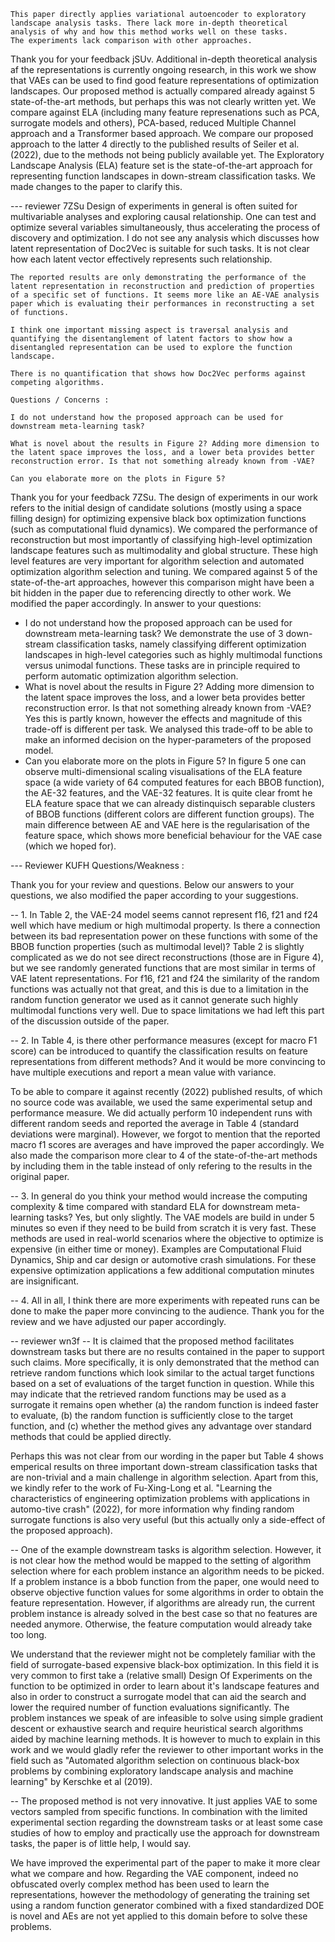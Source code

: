     This paper directly applies variational autoencoder to exploratory landscape analysis tasks. There lack more in-depth theoretical analysis of why and how this method works well on these tasks.
    The experiments lack comparison with other approaches.

Thank you for your feedback jSUv.
Additional in-depth theoretical analysis af the representations is currently ongoing research, in this work we show that 
VAEs can be used to find good feature representations of optimization landscapes.
Our proposed method is actually compared already against 5 state-of-the-art methods, but perhaps this was not clearly written yet. We compare against ELA (including many feature represenations such as PCA, surrogate models and others), PCA-based, reduced Multiple Channel approach and a Transformer based approach. We compare our proposed approach to the latter 4 directly to the published results of Seiler et al. (2022), due to the methods not being publicly available yet. The Exploratory Landscape Analysis (ELA) feature set is the state-of-the-art approach for representing function landscapes in down-stream classification tasks. We made changes to the paper to clarify this.


--- reviewer 7ZSu
    Design of experiments in general is often suited for multivariable analyses and exploring causal relationship. One can test and optimize several variables simultaneously, thus accelerating the process of discovery and optimization. I do not see any analysis which discusses how latent representation of Doc2Vec is suitable for such tasks. It is not clear how each latent vector effectively represents such relationship.

    The reported results are only demonstrating the performance of the latent representation in reconstruction and prediction of properties of a specific set of functions. It seems more like an AE-VAE analysis paper which is evaluating their performances in reconstructing a set of functions.

    I think one important missing aspect is traversal analysis and quantifying the disentanglement of latent factors to show how a disentangled representation can be used to explore the function landscape.

    There is no quantification that shows how Doc2Vec performs against competing algorithms.

    Questions / Concerns :

    I do not understand how the proposed approach can be used for downstream meta-learning task?

    What is novel about the results in Figure 2? Adding more dimension to the latent space improves the loss, and a lower beta provides better reconstruction error. Is that not something already known from -VAE?

    Can you elaborate more on the plots in Figure 5?

Thank you for your feedback 7ZSu.
The design of experiments in our work refers to the initial design of candidate solutions (mostly using a space filling design) for optimizing expensive black box optimization functions (such as computational fluid dynamics).
We compared the performance of reconstruction but most importantly of classifying high-level optimization landscape features such as multimodality and global structure. These high level features are very important for algorithm selection and automated optimization algorithm selection and tuning. We compared against 5 of the state-of-the-art approaches, however this comparison might have been a bit hidden in the paper due to referencing directly to other work. We modified the paper accordingly.
In answer to your questions:
- I do not understand how the proposed approach can be used for downstream meta-learning task?
We demonstrate the use of 3 down-stream classification tasks, namely classifying different optimization landscapes in high-level categories such as highly multimodal functions versus unimodal functions. These tasks are in principle required to perform automatic optimization algorithm selection.
- What is novel about the results in Figure 2? Adding more dimension to the latent space improves the loss, and a lower beta provides better reconstruction error. Is that not something already known from -VAE?
Yes this is partly known, however the effects and magnitude of this trade-off is different per task. We analysed this trade-off to be able to make an informed decision on the hyper-parameters of the proposed model.
- Can you elaborate more on the plots in Figure 5?
In figure 5 one can observe multi-dimensional scaling visualisations of the ELA feature space (a wide variety of 64 computed features for each BBOB function), the AE-32 features, and the VAE-32 features. It is quite clear fromt he ELA feature space that we can already distinquisch separable clusters of BBOB functions (different colors are different function groups). The main difference between AE and VAE here is the regularisation of the feature space, which shows more beneficial behaviour for the VAE case (which we hoped for).


--- Reviewer KUFH
    Questions/Weakness : 

    

Thank you for your review and questions. Below our answers to your questions, we also modified the paper according to your suggestions.

-- 1. In Table 2, the VAE-24 model seems cannot represent f16, f21 and f24 well which have medium or high multimodal property. Is there a connection between its bad representation power on these functions with some of the BBOB function properties (such as multimodal level)? 
Table 2 is slightly complicated as we do not see direct reconstructions (those are in Figure 4), but we see randomly generated functions that are most similar in terms of VAE latent representations. For f16, f21 and f24 the similarity of the random functions was actually not that great, and this is due to a limitation in the random function generator we used as it cannot generate such highly multimodal functions very well. Due to space limitations we had left this part of the discussion outside of the paper.


-- 2. In Table 4, is there other performance measures (except for macro F1 score) can be introduced to quantify the classification results on feature representations from different methods?  And it would be more convincing to have multiple executions and report a mean value with variance. 

To be able to compare it against recently (2022) published results, of which no source code was available, we used the same experimental setup and performance measure. We did actually perform 10 independent runs with different random seeds and reported the average in Table 4 (standard deviations were marginal). However, we forgot to mention that the reported macro f1 scores are averages and have improved the paper accordingly. We also made the comparison more clear to 4 of the state-of-the-art methods by including them in the table instead of only refering to the results in the original paper. 

-- 3. In general do you think your method would increase the computing complexity & time compared with standard ELA for downstream meta-learning tasks? 
Yes, but only slightly. The VAE models are build in under 5 minutes so even if they need to be build from scratch it is very fast. These methods are used in real-world scenarios where the objective to optimize is expensive (in either time or money). Examples are Computational Fluid Dynamics, Ship and car design or automotive crash simulations. For these expensive optimization applications a few additional computation minutes are insignificant.

-- 4. All in all, I think there are more experiments with repeated runs can be done to make the paper more convincing to the audience.
Thank you for the review and we have adjusted our paper accordingly.


-- reviewer wn3f
-- It is claimed that the proposed method facilitates downstream tasks but there are no results contained in the paper to support such claims. More specifically, it is only demonstrated that the method can retrieve random functions which look similar to the actual target functions based on a set of evaluations of the target function in question. While this may indicate that the retrieved random functions may be used as a surrogate it remains open whether (a) the random function is indeed faster to evaluate, (b) the random function is sufficiently close to the target function, and (c) whether the method gives any advantage over standard methods that could be applied directly.

Perhaps this was not clear from our wording in the paper but Table 4 shows emperical results on three important down-stream classification tasks that are non-trivial and a main challenge in algorithm selection.
Apart from this, we kindly refer to the work of Fu-Xing-Long et al. "Learning the characteristics of engineering optimization problems with applications in automo-tive crash" (2022), for more information why finding random surrogate functions is also very useful (but this actually only a side-effect of the proposed approach).

-- One of the example downstream tasks is algorithm selection. However, it is not clear how the method would be mapped to the setting of algorithm selection where for each problem instance an algorithm needs to be picked. If a problem instance is a bbob function from the paper, one would need to observe objective function values for some algorithms in order to obtain the feature representation. However, if algorithms are already run, the current problem instance is already solved in the best case so that no features are needed anymore. Otherwise, the feature computation would already take too long.

We understand that the reviewer might not be completely familiar with the field of surrogate-based expensive black-box optimization. In this field it is very common to first take a (relative small) Design Of Experiments on the function to be optimized in order to learn about it's landscape features and also in order to construct a surrogate model that can aid the search and lower the required number of function evaluations significantly. The problem instances we speak of are infeasible to solve using simple gradient descent or exhaustive search and require heuristical search algorithms aided by machine learning methods. It is however to much to explain in this work and we would gladly refer the reviewer to other important works in the field such as "Automated algorithm selection on continuous black-box problems by combining exploratory landscape analysis and machine learning" by Kerschke et al (2019).

-- The proposed method is not very innovative. It just applies VAE to some vectors sampled from specific functions. In combination with the limited experimental section regarding the downstream tasks or at least some case studies of how to employ and practically use the approach for downstream tasks, the paper is of little help, I would say.

We have improved the experimental part of the paper to make it more clear what we compare and how. Regarding the VAE component, indeed no obfuscated overly complex method has been used to learn the representations, however the methodology of generating the training set using a random function generator combined with a fixed standardized DOE is novel and AEs are not yet applied to this domain before to solve these problems.